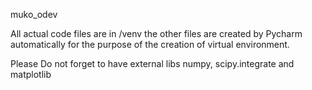 muko_odev

All actual code files are in /venv the other files are created by Pycharm automatically for the purpose of the creation of virtual environment.

Please Do not forget to have external libs numpy, scipy.integrate and matplotlib

